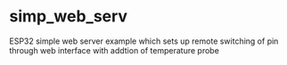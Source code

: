 # simp_web_serv

ESP32 simple web server example which sets up remote switching of pin through web interface with addtion of temperature probe
